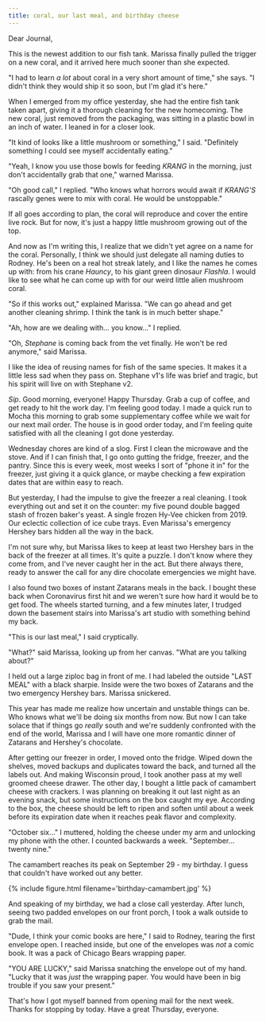 ```yaml
---
title: coral, our last meal, and birthday cheese
---
```


Dear Journal,

This is the newest addition to our fish tank.  Marissa finally pulled
the trigger on a new coral, and it arrived here much sooner than she
expected.

"I had to learn _a lot_ about coral in a very short amount of time,"
she says.  "I didn't think they would ship it so soon, but I'm glad
it's here."

When I emerged from my office yesterday, she had the entire fish tank
taken apart, giving it a thorough cleaning for the new homecoming.
The new coral, just removed from the packaging, was sitting in a
plastic bowl in an inch of water.  I leaned in for a closer look.

"It kind of looks like a little mushroom or something," I said.
"Definitely something I could see myself accidentally eating."

"Yeah, I know you use those bowls for feeding _KRANG_ in the morning,
just don't accidentally grab that one," warned Marissa.

"Oh good call," I replied.  "Who knows what horrors would await if
_KRANG'S_ rascally genes were to mix with coral.  He would be
unstoppable."

If all goes according to plan, the coral will reproduce and cover the
entire live rock.  But for now, it's just a happy little mushroom
growing out of the top.

And now as I'm writing this, I realize that we didn't yet agree on a
name for the coral.  Personally, I think we should just delegate all
naming duties to Rodney.  He's been on a real hot streak lately, and I
like the names he comes up with: from his crane _Hauncy_, to his giant
green dinosaur _Flashla_.  I would like to see what he can come up
with for our weird little alien mushroom coral.

"So if this works out," explained Marissa.  "We can go ahead and get
another cleaning shrimp.  I think the tank is in much better shape."

"Ah, how are we dealing with... you know..." I replied.

"Oh, _Stephane_ is coming back from the vet finally.  He won't be red
anymore," said Marissa.

I like the idea of reusing names for fish of the same species.  It
makes it a little less sad when they pass on.  Stephane v1's life was
brief and tragic, but his spirit will live on with Stephane v2.

_Sip_.  Good morning, everyone!  Happy Thursday.  Grab a cup of
coffee, and get ready to hit the work day.  I'm feeling good today.  I
made a quick run to Mocha this morning to grab some supplementary
coffee while we wait for our next mail order.  The house is in good
order today, and I'm feeling quite satisfied with all the cleaning I
got done yesterday.

Wednesday chores are kind of a slog.  First I clean the microwave and
the stove.  And if I can finish that, I go onto gutting the fridge,
freezer, and the pantry.  Since this is every week, most weeks I sort
of "phone it in" for the freezer, just giving it a quick glance, or
maybe checking a few expiration dates that are within easy to reach.

But yesterday, I had the impulse to give the freezer a real cleaning.
I took everything out and set it on the counter: my five pound double
bagged stash of frozen baker's yeast.  A single frozen Hy-Vee chicken
from 2019.  Our eclectic collection of ice cube trays.  Even Marissa's
emergency Hershey bars hidden all the way in the back.

I'm not sure why, but Marissa likes to keep at least two Hershey bars
in the back of the freezer at all times.  It's quite a puzzle.  I
don't know where they come from, and I've never caught her in the act.
But there always there, ready to answer the call for any dire
chocolate emergencies we might have.

I also found two boxes of instant Zatarans meals in the back.  I
bought these back when Coronavirus first hit and we weren't sure how
hard it would be to get food.  The wheels started turning, and a few
minutes later, I trudged down the basement stairs into Marissa's art
studio with something behind my back.

"This is our last meal," I said cryptically.

"What?" said Marissa, looking up from her canvas.  "What are you
talking about?"

I held out a large ziploc bag in front of me.  I had labeled the
outside "LAST MEAL" with a black sharpie.  Inside were the two boxes
of Zatarans and the two emergency Hershey bars.  Marissa snickered.

This year has made me realize how uncertain and unstable things can
be.  Who knows what we'll be doing six months from now.  But now I can
take solace that if things go _really_ south and we're suddenly
confronted with the end of the world, Marissa and I will have one more
romantic dinner of Zatarans and Hershey's chocolate.

After getting our freezer in order, I moved onto the fridge.  Wiped
down the shelves, moved backups and duplicates toward the back, and
turned all the labels out.  And making Wisconsin proud, I took another
pass at my well groomed cheese drawer.  The other day, I bought a
little pack of camambert cheese with crackers.  I was planning on
breaking it out last night as an evening snack, but some instructions
on the box caught my eye.  According to the box, the cheese should be
left to ripen and soften until about a week before its expiration date
when it reaches peak flavor and complexity.

"October six..." I muttered, holding the cheese under my arm and
unlocking my phone with the other.  I counted backwards a week.
"September... twenty nine."

The camambert reaches its peak on September 29 - my birthday.  I guess
that couldn't have worked out any better.

{% include figure.html filename='birthday-camambert.jpg' %}

And speaking of my birthday, we had a close call yesterday.  After
lunch, seeing two padded envelopes on our front porch, I took a walk
outside to grab the mail.

"Dude, I think your comic books are here," I said to Rodney, tearing
the first envelope open.  I reached inside, but one of the envelopes
was _not_ a comic book.  It was a pack of Chicago Bears wrapping
paper.

"YOU ARE LUCKY," said Marissa snatching the envelope out of my hand.
"Lucky that it was _just_ the wrapping paper.  You would have been in
big trouble if you saw your present."

That's how I got myself banned from opening mail for the next week.
Thanks for stopping by today.  Have a great Thursday, everyone.

